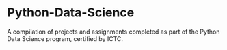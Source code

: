 # Python-Data-Science
A compilation of projects and assignments completed as part of the Python Data Science program, certified by ICTC.
